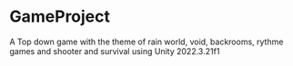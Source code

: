 # GameProject
A Top down game with the theme of rain world, void, backrooms, rythme games and shooter and survival
using Unity 2022.3.21f1
